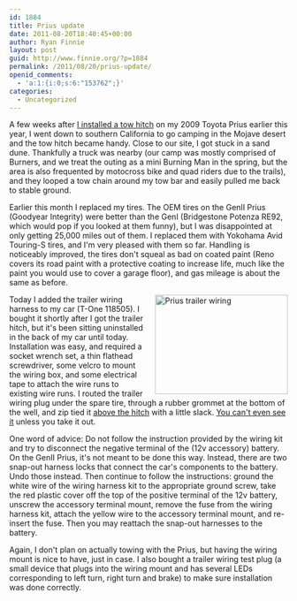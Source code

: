 ```yaml
---
id: 1884
title: Prius update
date: 2011-08-20T18:40:45+00:00
author: Ryan Finnie
layout: post
guid: http://www.finnie.org/?p=1884
permalink: /2011/08/20/prius-update/
openid_comments:
  - 'a:1:{i:0;s:6:"153762";}'
categories:
  - Uncategorized
---
```

A few weeks after [I installed a tow hitch](http://www.finnie.org/2011/04/30/trailer-hitch-on-a-toyota-prius-2nd-generation/) on my 2009 Toyota Prius earlier this year, I went down to southern California to go camping in the Mojave desert and the tow hitch became handy. Close to our site, I got stuck in a sand dune. Thankfully a truck was nearby (our camp was mostly comprised of Burners, and we treat the outing as a mini Burning Man in the spring, but the area is also frequented by motocross bike and quad riders due to the trails), and they looped a tow chain around my tow bar and easily pulled me back to stable ground.

Earlier this month I replaced my tires. The OEM tires on the GenII Prius (Goodyear Integrity) were better than the GenI (Bridgestone Potenza RE92, which would pop if you looked at them funny), but I was disappointed at only getting 25,000 miles out of them. I replaced them with Yokohama Avid Touring-S tires, and I'm very pleased with them so far. Handling is noticeably improved, the tires don't squeal as bad on coated paint (Reno covers its road paint with a protective coating to increase life, much like the paint you would use to cover a garage floor), and gas mileage is about the same as before.

<span style="float: right; margin-left: 1em;"><a href="http://www.flickr.com/photos/fo0bar/6071897158/" title="Prius trailer wiring by Ryan Finnie, on Flickr"><img src="http://farm7.static.flickr.com/6185/6071897158_3c9d301b3f_m.jpg" width="240" height="180" alt="Prius trailer wiring" /></a></span>Today I added the trailer wiring harness to my car (T-One 118505). I bought it shortly after I got the trailer hitch, but it's been sitting uninstalled in the back of my car until today. Installation was easy, and required a socket wrench set, a thin flathead screwdriver, some velcro to mount the wiring box, and some electrical tape to attach the wire runs to existing wire runs. I routed the trailer wiring plug under the spare tire, through a rubber grommet at the bottom of the well, and zip tied it [above the hitch](http://www.flickr.com/photos/fo0bar/6071352785/) with a little slack.  [You can't even see it](http://www.flickr.com/photos/fo0bar/6071896788/) unless you take it out.

One word of advice: Do not follow the instruction provided by the wiring kit and try to disconnect the negative terminal of the (12v accessory) battery. On the GenII Prius, it's not meant to be done this way. Instead, there are two snap-out harness locks that connect the car's components to the battery. Undo those instead. Then continue to follow the instructions: ground the white wire of the wiring harness kit to the appropriate ground screw, take the red plastic cover off the top of the positive terminal of the 12v battery, unscrew the accessory terminal mount, remove the fuse from the wiring harness kit, attach the yellow wire to the accessory terminal mount, and re-insert the fuse. Then you may reattach the snap-out harnesses to the battery.

Again, I don't plan on actually towing with the Prius, but having the wiring mount is nice to have, just in case. I also bought a trailer wiring test plug (a small device that plugs into the wiring mount and has several LEDs corresponding to left turn, right turn and brake) to make sure installation was done correctly.
